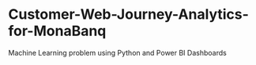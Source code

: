 # Customer-Web-Journey-Analytics-for-MonaBanq
Machine Learning problem using Python and Power BI Dashboards

